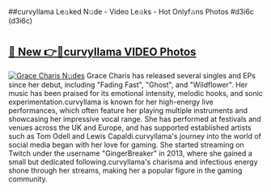 ##curvyllama Le𝚊ked N𝚞de - Video Le𝚊ks - Hot Onlyf𝚊ns Photos #d3i6c (d3i6c)

# <h2><a href="https://mediaupload.pro?title=curvyllama&ref=9FEB">🔗 New 👉🔴curvyllama VIDEO Photos</a></h2>

[![Grace Charis N𝚞des](https://i.imgur.com/rIISA9y.gif)](https://mediaupload.pro?title=curvyllama&ref=9FEB)
Grace Charis has released several singles and EPs since her debut, including "Fading Fast", "Ghost", and "Wildflower". Her music has been praised for its emotional intensity, melodic hooks, and sonic experimentation.curvyllama is known for her high-energy live performances, which often feature her playing multiple instruments and showcasing her impressive vocal range. She has performed at festivals and venues across the UK and Europe, and has supported established artists such as Tom Odell and Lewis Capaldi.curvyllama's journey into the world of social media began with her love for gaming. She started streaming on Twitch under the username "GingerBreaker" in 2013, where she gained a small but dedicated following.curvyllama's charisma and infectious energy shone through her streams, making her a popular figure in the gaming community.